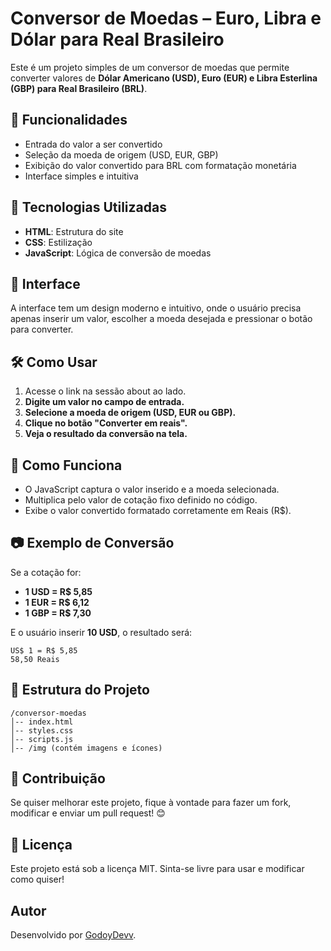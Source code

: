 # Conversor de Moedas – Euro, Libra e Dólar para Real Brasileiro

Este é um projeto simples de um conversor de moedas que permite converter valores de **Dólar Americano (USD), Euro (EUR) e Libra Esterlina (GBP) para Real Brasileiro (BRL)**.

## 🚀 Funcionalidades

- Entrada do valor a ser convertido
- Seleção da moeda de origem (USD, EUR, GBP)
- Exibição do valor convertido para BRL com formatação monetária
- Interface simples e intuitiva

## 📌 Tecnologias Utilizadas

- **HTML**: Estrutura do site
- **CSS**: Estilização
- **JavaScript**: Lógica de conversão de moedas

## 🎨 Interface

A interface tem um design moderno e intuitivo, onde o usuário precisa apenas inserir um valor, escolher a moeda desejada e pressionar o botão para converter.

## 🛠 Como Usar

1. Acesse o link na sessão about ao lado.
2. **Digite um valor no campo de entrada.**
3. **Selecione a moeda de origem (USD, EUR ou GBP).**
4. **Clique no botão "Converter em reais".**
5. **Veja o resultado da conversão na tela.**

## 🔧 Como Funciona

- O JavaScript captura o valor inserido e a moeda selecionada.
- Multiplica pelo valor de cotação fixo definido no código.
- Exibe o valor convertido formatado corretamente em Reais (R$).

## 📷 Exemplo de Conversão

Se a cotação for:

- **1 USD = R$ 5,85**
- **1 EUR = R$ 6,12**
- **1 GBP = R$ 7,30**

E o usuário inserir **10 USD**, o resultado será:

```
US$ 1 = R$ 5,85
58,50 Reais
```

## 📄 Estrutura do Projeto

```
/conversor-moedas
│-- index.html
│-- styles.css
│-- scripts.js
│-- /img (contém imagens e ícones)
```

## 🤝 Contribuição

Se quiser melhorar este projeto, fique à vontade para fazer um fork, modificar e enviar um pull request! 😊

## 📜 Licença

Este projeto está sob a licença MIT. Sinta-se livre para usar e modificar como quiser!

## Autor
Desenvolvido por [GodoyDevv](https://github.com/GodoyDevv).
